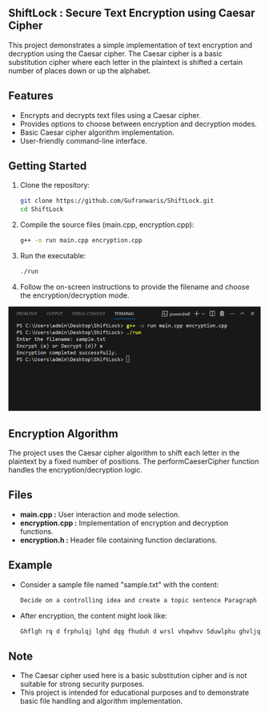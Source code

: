## ShiftLock : Secure Text Encryption using Caesar Cipher

This project demonstrates a simple implementation of text encryption and decryption using the Caesar cipher. The Caesar cipher is a basic substitution cipher where each letter in the plaintext is shifted a certain number of places down or up the alphabet.

## Features

- Encrypts and decrypts text files using a Caesar cipher.
- Provides options to choose between encryption and decryption modes.
- Basic Caesar cipher algorithm implementation.
- User-friendly command-line interface.

## Getting Started

1. Clone the repository:
   ```bash
   git clone https://github.com/Gufranwaris/ShiftLock.git
   cd ShiftLock
   ```
2. Compile the source files (main.cpp, encryption.cpp):
    ```bash
   g++ -o run main.cpp encryption.cpp
   ```
3. Run the executable:
    ```bash
   ./run
   ```
4. Follow the on-screen instructions to provide the filename and choose the encryption/decryption mode.

![project Screenshot](images/project_screenshot.png)


## Encryption Algorithm

The project uses the Caesar cipher algorithm to shift each letter in the plaintext by a fixed number of positions. The performCaeserCipher function handles the encryption/decryption logic.

## Files

- **main.cpp :** User interaction and mode selection.
- **encryption.cpp :** Implementation of encryption and decryption functions.
- **encryption.h :** Header file containing function declarations.

## Example

- Consider a sample file named "sample.txt" with the content:
   ```bash
  Decide on a controlling idea and create a topic sentence Paragraph development begins
   ```
- After encryption, the content might look like:
   ```bash
  Ghflgh rq d frphulqj lghd dqg fhuduh d wrsl vhqwhvv Sduwlphu ghvljqflqj eholqv
   ```
   
## Note

- The Caesar cipher used here is a basic substitution cipher and is not suitable for strong security purposes.
- This project is intended for educational purposes and to demonstrate basic file handling and algorithm implementation.
